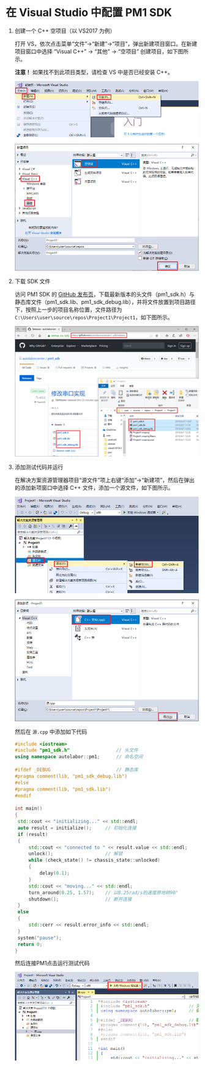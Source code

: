 # 在 Visual Studio 中配置 PM1 SDK

1. 创建一个 C++ 空项目（以 VS2017 为例）

   打开 VS，依次点击菜单“文件”->“新建”->“项目”，弹出新建项目窗口。在新建项目窗口中选择 “Visual C++” -> “其他” -> “空项目” 创建项目，如下图所示。

   **注意！** 如果找不到此项目类型，请检查 VS 中是否已经安装 C++。

   ![](imgs/create.png)

   ![](imgs/create1.png)

2. 下载 SDK 文件

   访问 PM1 SDK 的 [GitHub 发布页](https://github.com/autolaborcenter/pm1_sdk/releases)，下载最新版本的头文件（pm1_sdk.h）与静态库文件（pm1_sdk.lib、pm1_sdk_debug.lib），并将文件放置到项目路径下，按照上一步的项目名称位置，文件路径为 `C:\Users\user\source\repos\Project1\Project1`，如下图所示。

   ![](imgs/download.png)

3. 添加测试代码并运行

   在解决方案资源管理器项目“源文件”项上右键“添加”->“新建项”，然后在弹出的添加新项窗口中选择 C++ 文件，添加一个源文件，如下图所示。

   ![](imgs/add.png)

   ![](imgs/add1.png)

   然后在 `源.cpp` 中添加如下代码

   ```c++
   #include <iostream>
   #include "pm1_sdk.h"                 // 头文件
   using namespace autolabor::pm1;      // 命名空间

   #ifdef _DEBUG                        // 静态库
   #pragma comment(lib, "pm1_sdk_debug.lib")
   #else
   #pragma comment(lib, "pm1_sdk.lib")
   #endif

   int main()
   {
   	std::cout << "initializing..." << std::endl;
   	auto result = initialize();     // 初始化连接
   	if (result)
   	{
   	    std::cout << "connected to " << result.value << std::endl;
   	    unlock();                   // 解锁
   	    while (check_state() != chassis_state::unlocked)
   	    {
   	        delay(0.1);
   	    }
   	    std::cout << "moving..." << std::endl;
   	    turn_around(0.25, 1.57);    // 以0.25rad/s的速度原地转90°
   	    shutdown();                 // 断开连接
   	}
   	else
   	{
   	    std::cerr << result.error_info << std::endl;
   	}
   	system("pause");
   	return 0;
   }
   ```

   然后连接PM1点击运行测试代码

   ![](imgs/run.png)

